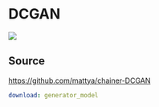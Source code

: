 # DCGAN

![](https://i.loli.net/2019/10/03/S2NwbGAg3xrKBpo.png)

## Source

https://github.com/mattya/chainer-DCGAN

```yaml
download: generator_model
```